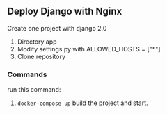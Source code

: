 ## Deploy Django with Nginx

Create one project with django 2.0
1. Directory app
2. Modify settings.py with ALLOWED_HOSTS = ["*"]
3. Clone repository


### Commands
run this command:

1. `docker-compose up` build the project and start.
